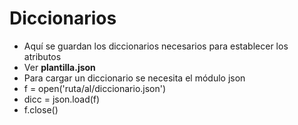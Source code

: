 # Diccionarios

+ Aquí se guardan los diccionarios necesarios para establecer los atributos
+ Ver **plantilla.json**
+ Para cargar un diccionario se necesita el módulo json
+ f = open('ruta/al/diccionario.json')
+ dicc = json.load(f)
+ f.close()
